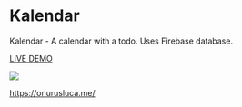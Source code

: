# Kalendar
Kalendar - A calendar with a todo. Uses Firebase database.


<a href="https://kalendar-vue.netlify.app/" target=”_blank”>LIVE DEMO</a>

<a href="https://kalendar-vue.netlify.app/"><img src="https://www.linkpicture.com/q/kalendar.png" type="image"></a>

https://onurusluca.me/
